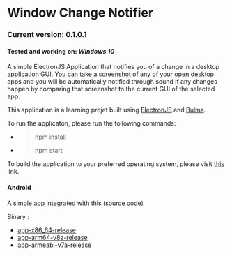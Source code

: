 # Window Change Notifier
### Current version: 0.1.0.1
#### Tested and working on: _Windows 10_
A simple ElectronJS Application that notifies you of a change in a desktop application GUI.
You can take a screenshot of any of your open desktop apps and you will be automatically notified through sound if any changes happen by comparing that screenshot to the current GUI of the selected app.

This application is a learning projet built using [ElectronJS](https://www.electronjs.org/) and [Bulma](https://bulma.io/).

To run the applicaton, please run the following commands:
- >npm install
- >npm start

To build the application to your preferred operating system, please visit [this](https://github.com/electron/electron-packager) link.


#### Android
A simple app integrated with this [(source code)](https://github.com/Bujupah/window-change-notifier-mobile-integration)

Binary :
* [app-x86_64-release](/apk/app-x86_64-release.apk)
* [app-arm64-v8a-release](/apk/app-arm64-v8a-release.apk)
* [app-armeabi-v7a-release](/apk/app-armeabi-v7a-release.apk)
        
